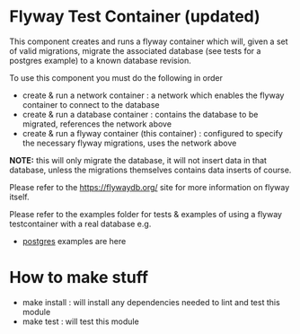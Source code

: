 # Flyway Test Container (updated)

This component creates and runs a flyway container which will, given a set of valid migrations,
migrate the associated database (see tests for a postgres example) to a known database revision.

To use this component you must do the following in order
- create & run a network container : a network which enables the flyway container to connect to the database
- create & run a database container : contains the database to be migrated, references the network above
- create & run a flyway container (this container) : configured to specify the necessary flyway migrations, uses the network above

**NOTE:** this will only migrate the database, it will not insert data in that database, unless
the migrations themselves contains data inserts of course.

Please refer to the https://flywaydb.org/ site for more information on flyway itself.

Please refer to the examples folder for tests & examples of using a flyway testcontainer with a real
database e.g.
- [postgres](./examples/postgres/README.md) examples are here

# How to make stuff

- make install : will install any dependencies needed to lint and test this module
- make test : will test this module
